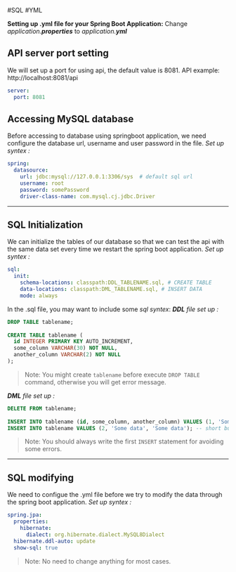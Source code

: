#SQL #YML

**Setting up .yml file for your Spring Boot Application:**
Change _application.**properties**_ to _application.**yml**_

## API server port setting
We will set up a port for using api, the default value is 8081.
API example: http://localhost:8081/api
```yml
server:
  port: 8081
```
## Accessing MySQL database
Before accessing to database using springboot application, we need configure the database url, username and user password in the file.
*Set up syntex :*
```yml
spring:  
  datasource:  
    url: jdbc:mysql://127.0.0.1:3306/sys  # default sql url
    username: root  
    password: somePassword 
    driver-class-name: com.mysql.cj.jdbc.Driver
```
---
## SQL Initialization
We can initialize the tables of our database so that we can test the api with the same data set every time we restart the spring boot application.
*Set up syntex :*
```yml
sql:  
  init:  
    schema-locations: classpath:DDL_TABLENAME.sql, # CREATE TABLE
    data-locations: classpath:DML_TABLENAME.sql, # INSERT DATA
    mode: always
```
In the .sql file, you may want to include some *sql syntex*:
*__DDL__ file set up :*
```sql
DROP TABLE tablename;  
  
CREATE TABLE tablename (  
  id INTEGER PRIMARY KEY AUTO_INCREMENT,  
  some_column VARCHAR(30) NOT NULL,  
  another_column VARCHAR(2) NOT NULL  
);
```
> Note: You might create `tablename` before execute `DROP TABLE` command, otherwise you will get error message.

*__DML__ file set up :*
```sql
DELETE FROM tablename;  
  
INSERT INTO tablename (id, some_column, another_column) VALUES (1, 'Some data', 'Some data');  -- good practice
INSERT INTO tablename VALUES (2, 'Some data', 'Some data'); -- short but not that good
```
> Note: You should always write the first `INSERT` statement for avoiding some errors.
---
## SQL modifying
We need to configue the .yml file before we try to modify the data through the spring boot application.
*Set up syntex :*
```yml
spring.jpa:  
  properties:  
    hibernate:  
      dialect: org.hibernate.dialect.MySQL8Dialect  
  hibernate.ddl-auto: update  
  show-sql: true
```
> Note: No need to change anything for most cases.